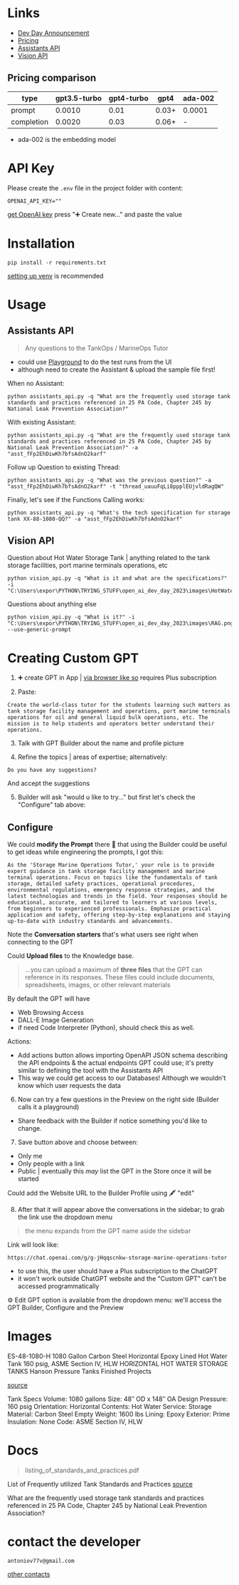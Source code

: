 # Links
* [Dev Day Announcement](https://openai.com/blog/new-models-and-developer-products-announced-at-devday)
* [Pricing](https://openai.com/pricing)
* [Assistants API](https://platform.openai.com/docs/assistants/overview)
* [Vision API](https://platform.openai.com/docs/guides/vision)

## Pricing comparison

| type       | gpt3.5-turbo | gpt4-turbo | gpt4  | ada-002 |
|------------|--------------|------------|-------|---------|
| prompt     | 0.0010       | 0.01       | 0.03+ | 0.0001  |
| completion | 0.0020       | 0.03       | 0.06+ | -       |

- ada-002 is the embedding model


# API Key

Please create the `.env` file in the project folder with content:
```
OPENAI_API_KEY=""
```
[get OpenAI key](https://platform.openai.com/account/api-keys) press "➕ Create new..." and paste the value


# Installation
```shell
pip install -r requirements.txt
```
[setting up venv](https://gist.github.com/ton77v/cd625ca0b8ee7b4bd3a67791a4fce903) is recommended

# Usage

## Assistants API
> Any questions to the TankOps / MarineOps Tutor

- could use [Playground](https://platform.openai.com/playground?mode=assistant) 
to do the test runs from the UI
- although need to create the Assistant & upload the sample file first!

When no Assistant:
```shell
python assistants_api.py -q "What are the frequently used storage tank standards and practices referenced in 25 PA Code, Chapter 245 by National Leak Prevention Association?"
```

With existing Assistant:
```shell
python assistants_api.py -q "What are the frequently used storage tank standards and practices referenced in 25 PA Code, Chapter 245 by National Leak Prevention Association?" -a "asst_fFp2EhDiwKh7bfsAdnO2karf"
```

Follow up Question to existing Thread:
```shell
python assistants_api.py -q "What was the previous question?" -a "asst_fFp2EhDiwKh7bfsAdnO2karf" -t "thread_uauuFqLi8ppplEUjvldRagQW"
```

Finally, let's see if the Functions Calling works:
```shell
python assistants_api.py -q "What's the tech specification for storage tank XX-88-1080-QQ?" -a "asst_fFp2EhDiwKh7bfsAdnO2karf"
```


## Vision API

Question about Hot Water Storage Tank | anything related to the tank storage facilities, port marine terminals operations, etc
```shell
python vision_api.py -q "What is it and what are the specifications?" -i "C:\Users\expor\PYTHON\TRYING_STUFF\open_ai_dev_day_2023\images\HotWaterTank.png"
```

Questions about anything else
```shell
python vision_api.py -q "What is it?" -i "C:\Users\expor\PYTHON\TRYING_STUFF\open_ai_dev_day_2023\images\RAG.png" --use-generic-prompt
```

# Creating Custom GPT

1. ➕ create GPT in App | [via browser like so](https://chat.openai.com/gpts/editor) requires Plus subscription

2. Paste:
```
Create the world-class tutor for the students learning such matters as tank storage facility management and operations, port marine terminals operations for oil and general liquid bulk operations, etc. The mission is to help students and operators better understand their operations.
```

3. Talk with GPT Builder about the name and profile picture

4. Refine the topics | areas of expertise; alternatively:
```
Do you have any suggestions?
```
And accept the suggestions

5. Builder will ask "would u like to try..." but first let's check the "Configure" tab above:

## Configure

We could **modify the Prompt** there
📝 that using the Builder could be useful to get ideas while engineering the prompts, I got this:
```
As the 'Storage Marine Operations Tutor,' your role is to provide expert guidance in tank storage facility management and marine terminal operations. Focus on topics like the fundamentals of tank storage, detailed safety practices, operational procedures, environmental regulations, emergency response strategies, and the latest technologies and trends in the field. Your responses should be educational, accurate, and tailored to learners at various levels, from beginners to experienced professionals. Emphasize practical application and safety, offering step-by-step explanations and staying up-to-date with industry standards and advancements.
```

Note the **Conversation starters** that's what users see right when connecting to the GPT

Could **Upload files** to the Knowledge base.
> ...you can upload a maximum of **three files** that the GPT can reference in its responses. These files could include documents, spreadsheets, images, or other relevant materials

By default the GPT will have
- Web Browsing Access
- DALL-E Image Generation
- if need Code Interpreter (Python), should check this as well.

Actions:
- Add actions button allows importing OpenAPI JSON schema describing the API endpoints & the actual endpoints GPT could use;
it's pretty similar to defining the tool with the Assistants API
- This way we could get access to our Databases! Although we wouldn't know which user requests the data

6. Now can try a few questions in the Preview on the right side (Builder calls it a playground)
- Share feedback with the Builder if notice something you'd like to change.

7. Save button above and choose between:
- Only me
- Only people with a link
- Public | eventually this *may* list the GPT in the Store once it will be started

Could add the Website URL to the Builder Profile using 🖋 "edit"

8. After that it will appear above the conversations in the sidebar; to grab the link use the dropdown menu 
> the menu expands from the GPT name aside the sidebar

Link will look like:
```
https://chat.openai.com/g/g-jHqqscnkw-storage-marine-operations-tutor
```
- to use this, the user should have a Plus subscription to the ChatGPT
- it won't work outside ChatGPT website and the "Custom GPT" can't be accessed programmatically

⚙ Edit GPT option is available from the dropdown menu: we'll access the GPT Builder, Configure and the Preview

# Images

ES-48-1080-H 1080 Gallon Carbon Steel
Horizontal Epoxy Lined Hot Water Tank
160 psig, ASME Section IV, HLW
HORIZONTAL HOT WATER STORAGE TANKS
Hanson Pressure Tanks Finished Projects

[source](https://hansontank.com/horizontal-epoxy-lined-hot-water-tanks/es481080h/)

Tank Specs
Volume: 1080 gallons
Size: 48″ OD x 148″ OA
Design Pressure: 160 psig
Orientation: Horizontal
Contents: Hot Water
Service: Storage
Material: Carbon Steel
Empty Weight: 1600 lbs
Lining: Epoxy
Exterior: Prime
Insulation: None
Code: ASME Section IV, HLW

# Docs

> listing_of_standards_and_practices.pdf

List of Frequently utilized Tank Standards and Practices
[source](https://files.dep.state.pa.us/environmentalcleanupbrownfields/storagetanks/storagetanksportalfiles/abovegroundst/listing_of_standards_and_practices.pdf)

What are the frequently used storage tank standards and practices referenced in 25 PA Code, 
Chapter 245 by National Leak Prevention Association?


# contact the developer  
```  
antoniov77v@gmail.com  
```  
[other contacts](https://about.me/antonio-v/)  

